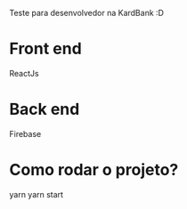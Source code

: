 Teste para desenvolvedor na KardBank :D

# Front end

ReactJs

# Back end

Firebase

# Como rodar o projeto?

yarn
yarn start
